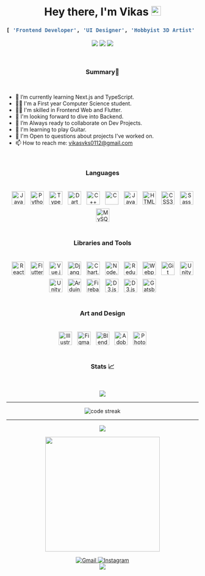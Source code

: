 <link rel="stylesheet" href="styles.css">

<h1 align="center">Hey there, I'm Vikas <img src="https://media.giphy.com/media/hvRJCLFzcasrR4ia7z/giphy.gif" width="25px"></h1>

<div align="center">

<h3>

```python
[ 'Frontend Developer', 'UI Designer', 'Hobbyist 3D Artist' ]
```

</h3>

</div>

<p align="center">
    <img src="https://img.shields.io/github/followers/ra-raptor?color=%23008CCA&style=for-the-badge">
    <img src="https://img.shields.io/github/stars/ra-raptor?color=%23008CCA&style=for-the-badge">
    <img src="https://img.shields.io/reddit/user-karma/combined/vikaskumarsaw?label=Reddit&style=for-the-badge">
</p>
<br />
<h3 align="center">Summary👋</h3>
<br />

- 🔭 I’m currently learning Next.js and TypeScript.
- 👨‍🎓 I'm a First year Computer Science student.
- 👨‍💻 I'm skilled in Frontend Web and Flutter.
- 🚀 I'm looking forward to dive into Backend.
- 👯 I’m Always ready to collaborate on Dev Projects.
- 🎸 I'm learning to play Guitar.
- 💬 I'm Open to questions about projects I've worked on.
- 📫 How to reach me: vikasvks0112@gmail.com

<br />

<h3 align="center">Languages </h3>
<br />
<div align="center">

<img style="margin: 5px" src="https://profilinator.rishav.dev/skills-assets/javascript-original.svg" alt="JavaScript" height="35" /> 
<img style="margin: 5px" src="https://profilinator.rishav.dev/skills-assets/python-original.svg" alt="Python" height="35" />  
<img style="margin: 5px" src="https://profilinator.rishav.dev/skills-assets/typescript-original.svg" alt="TypeScript" height="35" />

<img style="margin: 5px" src="https://profilinator.rishav.dev/skills-assets/dartlang-icon.svg" alt="Dart" height="35" />  
<img style="margin: 5px" src="https://profilinator.rishav.dev/skills-assets/cplusplus-original.svg" alt="C++" height="35" />

<img style="margin: 5px" src="https://profilinator.rishav.dev/skills-assets/c-original.svg" alt="C" height="35" /> 
<img style="margin: 5px" src="https://profilinator.rishav.dev/skills-assets/java-original-wordmark.svg" alt="Java" height="35" />
<img style="margin: 5px" src="https://profilinator.rishav.dev/skills-assets/html5-original-wordmark.svg" alt="HTML5" height="35" /> 
<img style="margin: 5px" src="https://profilinator.rishav.dev/skills-assets/css3-original-wordmark.svg" alt="CSS3" height="35" />

<img style="margin: 5px" src="https://profilinator.rishav.dev/skills-assets/sass-original.svg" alt="Sass" height="35" />
<img style="margin: 5px" src="https://profilinator.rishav.dev/skills-assets/mysql-original-wordmark.svg" alt="MySQL" height="35" />   
</div>
<br />
<h3 align="center">Libraries  and Tools </h3>
<br />
<div align="center">
<img style="margin: 5px" src="https://profilinator.rishav.dev/skills-assets/react-original-wordmark.svg" alt="React" height="35" />
<img style="margin: 5px" src="https://profilinator.rishav.dev/skills-assets/flutterio-icon.svg" alt="Flutter" height="35" />
<img style="margin: 5px" src="https://profilinator.rishav.dev/skills-assets/vuejs-original-wordmark.svg" alt="Vue.js" height="35" />  
<img style="margin: 5px" src="https://profilinator.rishav.dev/skills-assets/django-original.svg" alt="Django" height="35" /> 
<img style="margin: 5px" src="https://profilinator.rishav.dev/skills-assets/logo-title.svg" alt="Chart.js" height="35" />  
 
 
  
 
 
<img style="margin: 5px" src="https://profilinator.rishav.dev/skills-assets/nodejs-original-wordmark.svg" alt="Node.js" height="35" />

<img style="margin: 5px" src="https://profilinator.rishav.dev/skills-assets/redux-original.svg" alt="Redux" height="35" />  
<img style="margin: 5px" src="https://profilinator.rishav.dev/skills-assets/webpack-original.svg" alt="Webpack" height="35" />

<img style="margin: 5px" src="https://profilinator.rishav.dev/skills-assets/git-scm-icon.svg" alt="Git" height="35" />  
  
 
<img style="margin: 5px" src="https://profilinator.rishav.dev/skills-assets/unity.png" alt="Unity" height="35" />  
<img style="margin: 5px" src="https://www.vectorlogo.zone/logos/godotengine/godotengine-icon.svg" alt="Unity" height="35" /> 
<img style="margin: 5px" src="https://profilinator.rishav.dev/skills-assets/arduino.png" alt="Arduino" height="35" />  
<img style="margin: 5px" src="https://profilinator.rishav.dev/skills-assets/firebase.png" alt="Firebase" height="35" />  
<img style="margin: 5px" src="https://profilinator.rishav.dev/skills-assets/d3.png" alt="D3.js" height="35" />
<img style="margin: 5px" src="https://www.vectorlogo.zone/logos/tailwindcss/tailwindcss-icon.svg" alt="D3.js" height="35" />
<img style="margin: 5px" src="https://profilinator.rishav.dev/skills-assets/gatsby.png" alt="Gatsby" height="35" />

</div>

<br />
<h3 align="center">Art and Design </h3>
<br />
<div align="center">

<img style="margin: 5px" src="https://profilinator.rishav.dev/skills-assets/adobe_illustrator-icon.svg" alt="Illustrator" height="35" />  
<img style="margin: 5px" src="https://profilinator.rishav.dev/skills-assets/figma-icon.svg" alt="Figma" height="35" />
<img style="margin: 5px" src="https://profilinator.rishav.dev/skills-assets/blender_community_badge_white.svg" alt="Blender" height="35" /> 
<img style="margin: 5px" src="https://profilinator.rishav.dev/skills-assets/adobexd.png" alt="Adobe XD" height="35" />  
<img style="margin: 5px" src="https://profilinator.rishav.dev/skills-assets/photoshop-plain.svg" alt="Photoshop" height="35" /> 
</div>
<br />
<h3 align="center">Stats 📈</h3>
<br />
<p align="center">

<img src="https://github-readme-stats.vercel.app/api?username=ra-raptor&count_private=true&show_icons=true&theme=tokyonight&&hide_border=true">
</p>
<hr >
<p align="center">
<img align="center" alt="code streak" src="https://github-readme-streak-stats.herokuapp.com/?user=ra-raptor&theme=monokai-metallian&hide_border=true&theme=tokyonight"/>
</p>
<hr />
<p align="center">
<img src="https://github-readme-stats.vercel.app/api/top-langs/?username=ra-raptor&&langs_count=10&layout=compact&theme=tokyonight&hide_border=true">
</p>

<p align="center">
<img width="300" src="https://media.giphy.com/media/LmNwrBhejkK9EFP504/giphy.gif">
</p>

<p align="center">
    <a href="mailto:vikasvks0112@gmail.com" target="_blank"><img alt="Gmail"
                    src="https://img.shields.io/badge/-Gmail-EA4335?style=flat-square&logo=Gmail&logoColor=white">
    </a>
    <a href="https://www.instagram.com/vikas.kumar.saw/" target="_blank"><img alt="Instagram"
                    src="https://img.shields.io/badge/-Instagram-E4405F?style=flat-square&logo=Instagram&logoColor=white">
    </a>
    <br />
    <img src="https://komarev.com/ghpvc/?username=ra-raptor&&style=" align="center" />

</p>
